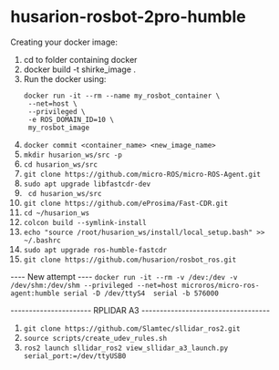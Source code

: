 # husarion-rosbot-2pro-humble

Creating your docker image:

1) cd to folder containing docker
2) docker build -t shirke_image .
3) Run the docker using:
   ```
   docker run -it --rm --name my_rosbot_container \
    --net=host \
    --privileged \
    -e ROS_DOMAIN_ID=10 \
    my_rosbot_image
   ```
4) ```docker commit <container_name> <new_image_name>```
5) ```mkdir husarion_ws/src -p```
6) ```cd husarion_ws/src``` 
7) ```git clone https://github.com/micro-ROS/micro-ROS-Agent.git```
8) ```sudo apt upgrade libfastcdr-dev```
9) ``` cd husarion_ws/src```
10) ```git clone https://github.com/eProsima/Fast-CDR.git```
11) ```cd ~/husarion_ws```
12) ```colcon build --symlink-install```
13) ```echo "source /root/husarion_ws/install/local_setup.bash" >> ~/.bashrc```
14) ```sudo apt upgrade ros-humble-fastcdr```
15) ```git clone https://github.com/husarion/rosbot_ros.git```



---- New attempt ---- 
```docker run -it --rm -v /dev:/dev -v /dev/shm:/dev/shm --privileged --net=host microros/micro-ros-agent:humble serial -D /dev/ttyS4  serial -b 576000```


---------------------- RPLIDAR A3 -----------------------------------
1) ```git clone https://github.com/Slamtec/sllidar_ros2.git```
2) ```source scripts/create_udev_rules.sh```
3) ```ros2 launch sllidar_ros2 view_sllidar_a3_launch.py serial_port:=/dev/ttyUSB0```







